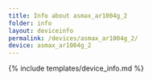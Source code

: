 ```yaml
---
title: Info about asmax_ar1004g_2
folder: info
layout: deviceinfo
permalink: /devices/asmax_ar1004g_2/
device: asmax_ar1004g_2
---
```

{% include templates/device_info.md %}
